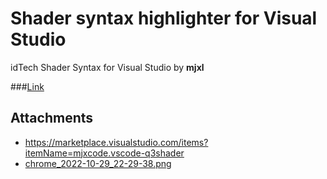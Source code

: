 # Shader syntax highlighter for Visual Studio

idTech Shader Syntax for Visual Studio by **mjxl**

###[Link](https://marketplace.visualstudio.com/items?itemName=mjxcode.vscode-q3shader)

## Attachments

- https://marketplace.visualstudio.com/items?itemName=mjxcode.vscode-q3shader
- [chrome_2022-10-29_22-29-38.png](https://trello.com/1/cards/635d8ca5833de500311aeb0d/attachments/635d8d351a6c1e0438c137cd/download/chrome_2022-10-29_22-29-38.png)
